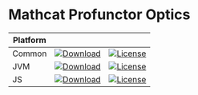 # Mathcat Profunctor Optics

|Platform|||
|---|---|---|
|Common|[![Download](https://api.bintray.com/packages/evoleq/maven/mathcat-profunctor-optics/images/download.svg?version=1.0.1) ](https://bintray.com/evoleq/maven/mathcat-profunctor-optics/1.0.1/link)| [![License](https://img.shields.io/badge/License-Apache%202.0-blue.svg)](https://opensource.org/licenses/Apache-2.0)|
|JVM|[ ![Download](https://api.bintray.com/packages/evoleq/maven/mathcat-profunctor-optics-jvm/images/download.svg?version=1.0.1) ](https://bintray.com/evoleq/maven/mathcat-profunctor-optics-jvm/1.0.1/link)|  [![License](https://img.shields.io/badge/License-Apache%202.0-blue.svg)](https://opensource.org/licenses/Apache-2.0) |
|JS|[ ![Download](https://api.bintray.com/packages/evoleq/maven/mathcat-profunctor-optics-js/images/download.svg?version=1.0.1) ](https://bintray.com/evoleq/maven/mathcat-profunctor-optics-js/1.0.1/link)|  [![License](https://img.shields.io/badge/License-Apache%202.0-blue.svg)](https://opensource.org/licenses/Apache-2.0) |

